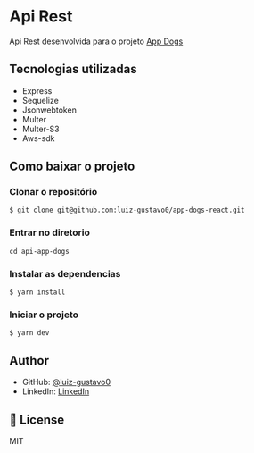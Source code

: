 # Api Rest

Api Rest desenvolvida para o projeto [App Dogs](https://github.com/luiz-gustavo0/app-dogs-react)

## Tecnologias utilizadas

- Express
- Sequelize
- Jsonwebtoken
- Multer
- Multer-S3
- Aws-sdk

## Como baixar o projeto

### Clonar o repositório

```
$ git clone git@github.com:luiz-gustavo0/app-dogs-react.git
```

### Entrar no diretorio

```
cd api-app-dogs
```

### Instalar as dependencias

```
$ yarn install
```

### Iniciar o projeto

```
$ yarn dev
```

## Author

- GitHub: [@luiz-gustavo0](https://github.com/luiz-gustavo0)
- LinkedIn: [LinkedIn](https://www.linkedin.com/in/luiz-gustavo0/)

## 📝 License

MIT

<!-- This project is [MIT](lic.url) licensed. -->
